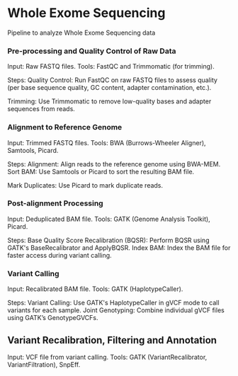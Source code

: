 # Whole Exome Sequencing
Pipeline to analyze Whole Exome Sequencing data

### Pre-processing and Quality Control of Raw Data ####
Input: Raw FASTQ files.
Tools: FastQC and Trimmomatic (for trimming).

Steps:
Quality Control: Run FastQC on raw FASTQ files to assess quality (per base sequence quality, GC content, adapter contamination, etc.).

Trimming: Use Trimmomatic to remove low-quality bases and adapter sequences from reads.

### Alignment to Reference Genome ###
Input: Trimmed FASTQ files.
Tools: BWA (Burrows-Wheeler Aligner), Samtools, Picard.

Steps:
Alignment: Align reads to the reference genome using BWA-MEM.
Sort BAM: Use Samtools or Picard to sort the resulting BAM file.

Mark Duplicates: Use Picard to mark duplicate reads.

### Post-alignment Processing ###
Input: Deduplicated BAM file.
Tools: GATK (Genome Analysis Toolkit), Picard.

Steps:
Base Quality Score Recalibration (BQSR): Perform BQSR using GATK's BaseRecalibrator and ApplyBQSR.
Index BAM: Index the BAM file for faster access during variant calling.

### Variant Calling ###
Input: Recalibrated BAM file.
Tools: GATK (HaplotypeCaller).

Steps:
Variant Calling: Use GATK's HaplotypeCaller in gVCF mode to call variants for each sample.
Joint Genotyping: Combine individual gVCF files using GATK’s GenotypeGVCFs.

## Variant Recalibration, Filtering and Annotation ###
Input: VCF file from variant calling.
Tools: GATK (VariantRecalibrator, VariantFiltration), SnpEff.
